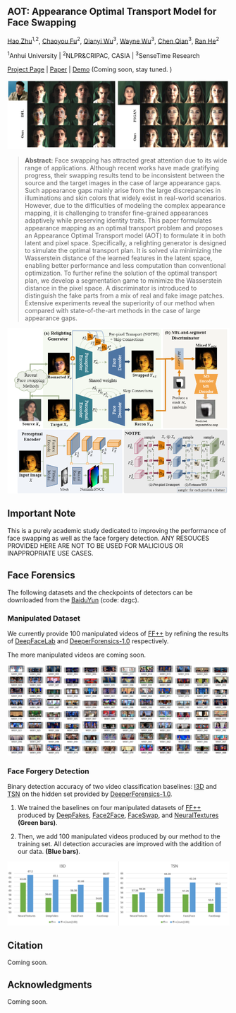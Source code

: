 ## AOT: Appearance Optimal Transport Model for Face Swapping

[Hao Zhu](https://www.zhuhaozh.xyz)<sup>1,2</sup>, [Chaoyou Fu](https://scholar.google.com/citations?user=4A1xYQwAAAAJ&hl=en)<sup>2</sup>, [Qianyi Wu](https://qianyiwu.github.io)<sup>3</sup>, [Wayne Wu](https://wywu.github.io)<sup>3</sup>, [Chen Qian](https://scholar.google.com/citations?user=AerkT0YAAAAJ&hl=en)<sup>3</sup>, [Ran He](https://scholar.google.com/citations?user=ayrg9AUAAAAJ&hl=en)<sup>2</sup>

<sup>1</sup>Anhui University  | <sup>2</sup>NLPR&CRIPAC, CASIA | <sup>3</sup>SenseTime Research

[Project Page](#) | [Paper](#) | [Demo](#) (Coming soon, stay tuned. )

<img src="assets/title.png" style="zoom:80%;" />

> **Abstract:** Face swapping has attracted great attention due to its wide range of applications. Although recent works have made gratifying progress, their swapping results tend to be inconsistent between the source and the target images in the case of large appearance gaps. Such appearance gaps mainly arise from the large discrepancies in illuminations and skin colors that widely exist in real-world scenarios. However, due to the difficulties of modeling the complex appearance mapping, it is challenging to transfer fine-grained appearances adaptively while preserving identity traits. This paper formulates appearance mapping as an optimal transport problem and proposes an Appearance Optimal Transport model (AOT) to formulate it in both latent and pixel space. Specifically, a relighting generator is designed to simulate the optimal transport plan. It is solved via minimizing the Wasserstein distance of the learned features in the latent space, enabling better performance and less computation than conventional optimization. To further refine the solution of the optimal transport plan, we develop a segmentation game to minimize the Wasserstein distance in the pixel space. A discriminator is introduced to distinguish the fake parts from a mix of real and fake image patches. Extensive experiments reveal the superiority of our method when compared with state-of-the-art methods in the case of large appearance gaps.

<img src="assets/pipeline.png" alt="pipeline" style="zoom:80%;" />



## Important Note

This is a purely academic study dedicated to improving the performance of face swapping as well as the face forgery detection.
ANY RESOUCES PROVIDED HERE ARE NOT TO BE USED FOR MALICIOUS OR INAPPROPRIATE USE CASES.


## Face Forensics
The following datasets and the checkpoints of detectors can be downloaded from the [BaiduYun](https://pan.baidu.com/s/143Xuvea-ICcFuvgYfyY-Wg) (code: dzgc).

### Manipulated Dataset

We currently provide 100 manipulated videos of [FF++](#) by refining the results of [DeepFaceLab](#) and  [DeeperForensics-1.0](#) respectively. 

The more manipulated videos are coming soon. 

![image-20201014221758682](assets/datasets.png)


### Face Forgery Detection

Binary detection accuracy of two video classification baselines: [I3D](https://github.com/piergiaj/pytorch-i3d) and [TSN](https://github.com/yjxiong/tsn-pytorch) on the hidden set provided by [DeeperForensics-1.0](https://github.com/EndlessSora/DeeperForensics-1.0).
1) We trained the baselines on four manipulated datasets of [FF++](#) produced by [DeepFakes](#),  [Face2Face](#), [FaceSwap](#), and [NeuralTextures](#) **(Green bars)**. 

2) Then, we add 100 manipulated videos produced by our method to the training set. All detection accuracies are improved with the addition of our data. **(Blue bars)**. 

 


![image-20201011125755388](assets/detection_results.png)



## Citation

Coming soon.  



## Acknowledgments

Coming soon. 
